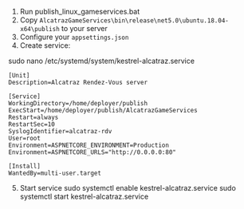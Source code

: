 1. Run publish_linux_gameservices.bat
2. Copy `AlcatrazGameServices\bin\release\net5.0\ubuntu.18.04-x64\publish` to your server
3. Configure your `appsettings.json`
4. Create service:

sudo nano /etc/systemd/system/kestrel-alcatraz.service

```
[Unit]
Description=Alcatraz Rendez-Vous server

[Service]
WorkingDirectory=/home/deployer/publish
ExecStart=/home/deployer/publish/AlcatrazGameServices
Restart=always
RestartSec=10
SyslogIdentifier=alcatraz-rdv
User=root
Environment=ASPNETCORE_ENVIRONMENT=Production
Environment=ASPNETCORE_URLS="http://0.0.0.0:80"

[Install]
WantedBy=multi-user.target
```

5. Start service
sudo systemctl enable kestrel-alcatraz.service
sudo systemctl start kestrel-alcatraz.service
